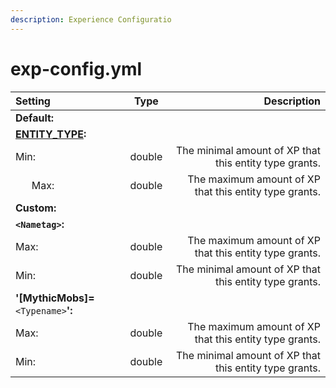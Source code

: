 ```yaml
---
description: Experience Configuratio
---
```


# exp-config.yml



| Setting | Type | Description |
| :--- | :---: | ---: |
| **Default:** |  |  |
|    [**ENTITY\_TYPE**](https://hub.spigotmc.org/javadocs/bukkit/)**:** |  |  |
|       Min: | double | The minimal amount of XP that this entity type grants. |
|       Max: | double | The maximum amount of XP that this entity type grants. |
| **Custom:** |  |  |
|    **`<Nametag>`:** |  |  |
|       Max: | double | The maximum amount of XP that this entity type grants. |
|       Min: | double | The minimal amount of XP that this entity type grants. |
| **'\[MythicMobs\]=**`<Typename>`**':** |  |  |
|       Max: | double | The maximum amount of XP that this entity type grants. |
|       Min: | double | The minimal amount of XP that this entity type grants. |



